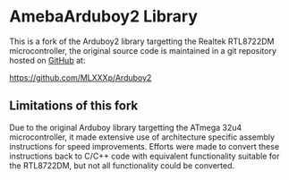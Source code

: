 # AmebaArduboy2 Library

This is a fork of the Arduboy2 library targetting the Realtek RTL8722DM microcontroller, the original source code is maintained in a git repository hosted on [GitHub](https://github.com/) at:

https://github.com/MLXXXp/Arduboy2

## Limitations of this fork

Due to the original Arduboy library targetting the ATmega 32u4 microcontroller, it made extensive use of architecture specific assembly instructions for speed improvements. Efforts were made to convert these instructions back to C/C++ code with equivalent functionality suitable for the RTL8722DM, but not all functionality could be converted.